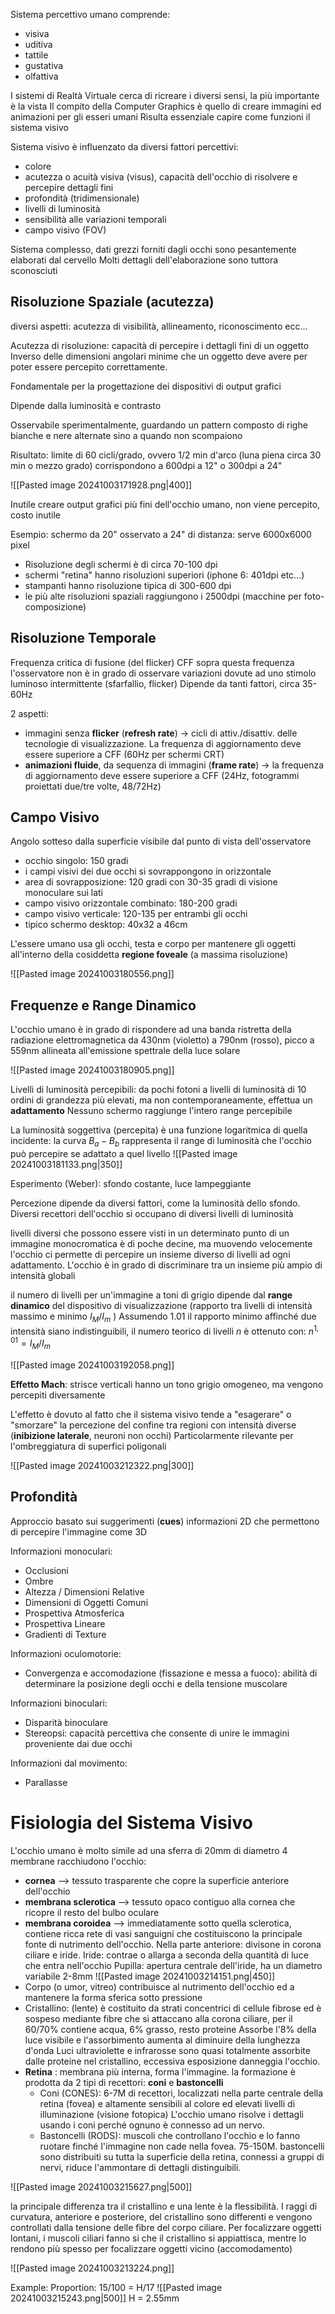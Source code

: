 Sistema percettivo umano comprende:
- visiva
- uditiva
- tattile
- gustativa
- olfattiva

I sistemi di Realtà Virtuale cerca di ricreare i diversi sensi, la più importante è la vista
Il compito della Computer Graphics è quello di creare immagini ed animazioni per gli esseri umani
Risulta essenziale capire come funzioni il sistema visivo

Sistema visivo è influenzato da diversi fattori percettivi:
- colore
- acutezza o acuità visiva (visus), capacità dell'occhio di risolvere e percepire dettagli fini
- profondità (tridimensionale)
- livelli di luminosità
- sensibilità alle variazioni temporali
- campo visivo (FOV)

Sistema complesso, dati grezzi forniti dagli occhi sono pesantemente elaborati dal cervello
Molti dettagli dell'elaborazione sono tuttora sconosciuti

## Risoluzione Spaziale (acutezza)

diversi aspetti: acutezza di visibilità, allineamento, riconoscimento ecc...

Acutezza di risoluzione: capacità di percepire i dettagli fini di un oggetto
Inverso delle dimensioni angolari minime che un oggetto deve avere per poter essere percepito correttamente.

Fondamentale per la progettazione dei dispositivi di output grafici

Dipende dalla luminosità e contrasto

Osservabile sperimentalmente, guardando un pattern composto di righe bianche e nere alternate sino a quando non scompaiono

Risultato: limite di 60 cicli/grado, ovvero 1/2 min d'arco (luna piena circa 30 min o mezzo grado) corrispondono a 600dpi a 12" o 300dpi a 24"

![[Pasted image 20241003171928.png|400]]

Inutile creare output grafici più fini dell'occhio umano, non viene percepito, costo inutile

Esempio: schermo da 20" osservato a 24" di distanza: serve 6000x6000 pixel
- Risoluzione degli schermi è di circa 70-100 dpi
- schermi "retina" hanno risoluzioni superiori (iphone 6: 401dpi etc...)
- stampanti hanno risoluzione tipica di 300-600 dpi
- le più alte risoluzioni spaziali raggiungono i 2500dpi (macchine per foto-composizione)

## Risoluzione Temporale

Frequenza critica di fusione (del flicker) CFF
	sopra questa frequenza l'osservatore non è in grado di osservare variazioni dovute ad uno stimolo luminoso intermittente (sfarfallio, flicker)
	Dipende da tanti fattori, circa 35-60Hz

2 aspetti:
- immagini senza **flicker** (**refresh rate**) -> cicli di attiv./disattiv. delle tecnologie di visualizzazione. La frequenza di aggiornamento deve essere superiore a CFF (60Hz per schermi CRT)
- **animazioni fluide**, da sequenza di immagini (**frame rate**) -> la frequenza di aggiornamento deve essere superiore a CFF (24Hz, fotogrammi proiettati due/tre volte, 48/72Hz)

## Campo Visivo

Angolo sotteso dalla superficie visibile dal punto di vista dell'osservatore
- occhio singolo: 150 gradi
- i campi visivi dei due occhi si sovrappongono in orizzontale
- area di sovrapposizione: 120 gradi con 30-35 gradi di visione monoculare sui lati
- campo visivo orizzontale combinato: 180-200 gradi
- campo visivo verticale: 120-135 per entrambi gli occhi
- tipico schermo desktop: 40x32 a 46cm

L'essere umano usa gli occhi, testa e corpo per mantenere gli oggetti all'interno della cosiddetta **regione foveale** (a massima risoluzione)

![[Pasted image 20241003180556.png]]
## Frequenze e Range Dinamico

L'occhio umano è in grado di rispondere ad una banda ristretta della radiazione elettromagnetica
da 430nm (violetto) a 790nm (rosso), picco a 559nm
allineata all'emissione spettrale della luce solare

![[Pasted image 20241003180905.png]]

Livelli di luminosità percepibili: da pochi fotoni a livelli di luminosità di 10 ordini di grandezza più elevati, ma non contemporaneamente, effettua un **adattamento**
Nessuno schermo raggiunge l'intero range percepibile

La luminosità soggettiva (percepita) è una funzione logaritmica di quella incidente:
la curva $B_a - B_b$ rappresenta il range di luminosità che l'occhio può percepire se adattato a quel livello
![[Pasted image 20241003181133.png|350]]

Esperimento (Weber): sfondo costante, luce lampeggiante

Percezione dipende da diversi fattori, come la luminosità dello sfondo.
Diversi recettori dell'occhio si occupano di diversi livelli di luminosità

livelli diversi che possono essere visti in un determinato punto di un immagine monocromatica è di poche decine, ma muovendo velocemente l'occhio ci permette di percepire un insieme diverso di livelli ad ogni adattamento.
L'occhio è in grado di discriminare tra un insieme più ampio di intensità globali

il numero di livelli per un'immagine a toni di grigio dipende dal **range dinamico** del dispositivo di visualizzazione (rapporto tra livelli di intensità massimo e minimo $I_M / I_m$ )
Assumendo 1.01 il rapporto minimo affinché due intensità siano indistinguibili, il numero teorico di livelli *n* è ottenuto con: $n^{1,01} = I_M / I_m$

![[Pasted image 20241003192058.png]]

**Effetto Mach**: strisce verticali hanno un tono grigio omogeneo, ma vengono percepiti diversamente

L'effetto è dovuto al fatto che il sistema visivo tende a "esagerare" o "smorzare" la percezione del confine tra regioni con intensità diverse (**inibizione laterale**, neuroni non occhi)
Particolarmente rilevante per l'ombreggiatura di superfici poligonali

![[Pasted image 20241003212322.png|300]]

## Profondità

Approccio basato sui suggerimenti (**cues**) informazioni 2D che permettono di percepire l'immagine come 3D

Informazioni monoculari:
- Occlusioni
- Ombre
- Altezza / Dimensioni Relative
- Dimensioni di Oggetti Comuni
- Prospettiva Atmosferica
- Prospettiva Lineare
- Gradienti di Texture

Informazioni oculomotorie:
- Convergenza e accomodazione (fissazione e messa a fuoco): abilità di determinare la posizione degli occhi e della tensione muscolare

Informazioni binoculari:
- Disparità binoculare
- Stereopsi: capacità percettiva che consente di unire le immagini proveniente dai due occhi

Informazioni dal movimento:
- Parallasse
# Fisiologia del Sistema Visivo
 
L'occhio umano è molto simile ad una sferra di 20mm di diametro
4 membrane racchiudono l'occhio:
- **cornea** --> tessuto trasparente che copre la superficie anteriore dell'occhio
- **membrana sclerotica** --> tessuto opaco contiguo alla cornea che ricopre il resto del bulbo oculare
- **membrana coroidea** --> immediatamente sotto quella sclerotica, contiene ricca rete di vasi sanguigni che costituiscono la principale fonte di nutrimento dell'occhio.
  Nella parte anteriore: divisone in corona ciliare e iride.
  Iride: contrae o allarga a seconda della quantità di luce che entra nell'occhio
  Pupilla: apertura centrale dell'iride, ha un diametro variabile 2-8mm
![[Pasted image 20241003214151.png|450]]
- Corpo (o umor, vitreo) contribuisce al nutrimento dell'occhio ed a mantenere la forma sferica sotto pressione
- Cristallino: (lente) è costituito da strati concentrici di cellule fibrose ed è sospeso mediante fibre che si attaccano alla corona ciliare, per il 60/70% contiene acqua, 6% grasso, resto proteine
  Assorbe l'8% della luce visibile e l'assorbimento aumenta al diminuire della lunghezza d'onda
  Luci ultraviolette e infrarosse sono quasi totalmente assorbite dalle proteine nel cristallino, eccessiva esposizione danneggia l'occhio.
- **Retina** : membrana più interna, forma l'immagine. la formazione è prodotta da 2 tipi di recettori: **coni** e **bastoncelli**
	- Coni (CONES): 6-7M di recettori, localizzati nella parte centrale della retina (fovea) e altamente sensibili al colore ed elevati livelli di illuminazione (visione fotopica)
	  L'occhio umano risolve i dettagli usando i coni perché ognuno è connesso ad un nervo.
	- Bastoncelli (RODS): muscoli che controllano l'occhio e lo fanno ruotare finché l'immagine non cade nella fovea. 75-150M. bastoncelli sono distribuiti su tutta la superficie della retina, connessi a gruppi di nervi, riduce l'ammontare di dettagli distinguibili.
	  
![[Pasted image 20241003215627.png|500]]

la principale differenza tra il cristallino e una lente è la flessibilità.
I raggi di curvatura, anteriore e posteriore, del cristallino sono differenti e vengono controllati dalla tensione delle fibre del corpo ciliare.
Per focalizzare oggetti lontani, i muscoli ciliari fanno si che il cristallino si appiattisca, mentre lo rendono più spesso per focalizzare oggetti vicino (accomodamento)

![[Pasted image 20241003213224.png]]


Example:
Proportion: 15/100 = H/17
![[Pasted image 20241003215243.png|500]]
H = 2.55mm
